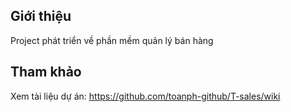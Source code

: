##  Giới thiệu
Project phát triển về phần mềm quản lý bán hàng

##  Tham khảo
Xem tài liệu dự án:
https://github.com/toanph-github/T-sales/wiki